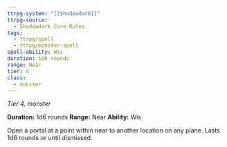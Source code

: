```yaml
---
ttrpg-system: "[[Shadowdark]]"
ttrpg-source:
  - Shadowdark Core Rules
tags:
  - ttrpg/spell
  - ttrpg/monster-spell
spell-ability: Wis
duration: 1d6 rounds
range: Near
tier: 4
class:
  - monster
---
```

*Tier 4, monster*

**Duration:** 1d6 rounds
**Range:** Near
**Ability:** Wis

Open a portal at a point within near to another location on any plane. Lasts 1d6 rounds or until dismissed. 
